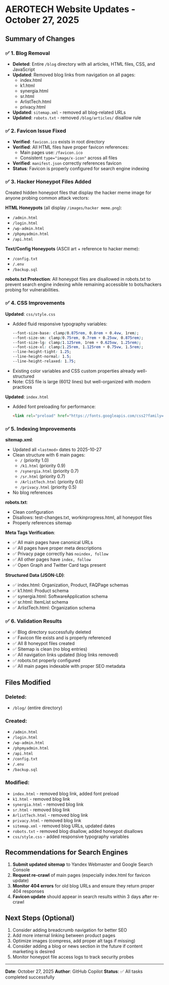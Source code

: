 # AEROTECH Website Updates - October 27, 2025

## Summary of Changes

### ✅ 1. Blog Removal
- **Deleted**: Entire `/blog` directory with all articles, HTML files, CSS, and JavaScript
- **Updated**: Removed blog links from navigation on all pages:
  - index.html
  - k1.html
  - synergia.html
  - sr.html
  - ArlistTech.html
  - privacy.html
- **Updated**: `sitemap.xml` - removed all blog-related URLs
- **Updated**: `robots.txt` - removed `/blog/articles/` disallow rule

### ✅ 2. Favicon Issue Fixed
- **Verified**: `favicon.ico` exists in root directory
- **Verified**: All HTML files have proper favicon references:
  - Main pages use: `/favicon.ico`
  - Consistent `type="image/x-icon"` across all files
- **Verified**: `manifest.json` correctly references favicon
- **Status**: Favicon is properly configured for search engine indexing

### ✅ 3. Hacker Honeypot Files Added
Created hidden honeypot files that display the hacker meme image for anyone probing common attack vectors:

**HTML Honeypots** (all display `/images/hacker meme.png`):
- `/admin.html`
- `/login.html`
- `/wp-admin.html`
- `/phpmyadmin.html`
- `/api.html`

**Text/Config Honeypots** (ASCII art + reference to hacker meme):
- `/config.txt`
- `/.env`
- `/backup.sql`

**robots.txt Protection**: All honeypot files are disallowed in robots.txt to prevent search engine indexing while remaining accessible to bots/hackers probing for vulnerabilities.

### ✅ 4. CSS Improvements
**Updated**: `css/style.css`
- Added fluid responsive typography variables:
  ```css
  --font-size-base: clamp(0.875rem, 0.8rem + 0.4vw, 1rem);
  --font-size-sm: clamp(0.75rem, 0.7rem + 0.25vw, 0.875rem);
  --font-size-lg: clamp(1.125rem, 1rem + 0.625vw, 1.25rem);
  --font-size-xl: clamp(1.25rem, 1.125rem + 0.75vw, 1.5rem);
  --line-height-tight: 1.25;
  --line-height-normal: 1.5;
  --line-height-relaxed: 1.75;
  ```
- Existing color variables and CSS custom properties already well-structured
- Note: CSS file is large (6012 lines) but well-organized with modern practices

**Updated**: `index.html`
- Added font preloading for performance:
  ```html
  <link rel="preload" href="https://fonts.googleapis.com/css2?family=IBM+Plex+Mono:wght@400;500;600;700&family=Montserrat:wght@400;500;600;700&display=swap" as="style">
  ```

### ✅ 5. Indexing Improvements
**sitemap.xml**:
- Updated all `<lastmod>` dates to 2025-10-27
- Clean structure with 6 main pages:
  - `/` (priority 1.0)
  - `/k1.html` (priority 0.9)
  - `/synergia.html` (priority 0.7)
  - `/sr.html` (priority 0.7)
  - `/ArlistTech.html` (priority 0.6)
  - `/privacy.html` (priority 0.5)
- No blog references

**robots.txt**:
- Clean configuration
- Disallows: test-changes.txt, workinprogress.html, all honeypot files
- Properly references sitemap

**Meta Tags Verification**:
- ✅ All main pages have canonical URLs
- ✅ All pages have proper meta descriptions
- ✅ Privacy page correctly has `noindex, follow`
- ✅ All other pages have `index, follow`
- ✅ Open Graph and Twitter Card tags present

**Structured Data (JSON-LD)**:
- ✅ index.html: Organization, Product, FAQPage schemas
- ✅ k1.html: Product schema
- ✅ synergia.html: SoftwareApplication schema
- ✅ sr.html: ItemList schema
- ✅ ArlistTech.html: Organization schema

### ✅ 6. Validation Results
- ✅ Blog directory successfully deleted
- ✅ Favicon file exists and is properly referenced
- ✅ All 8 honeypot files created
- ✅ Sitemap is clean (no blog entries)
- ✅ All navigation links updated (blog links removed)
- ✅ robots.txt properly configured
- ✅ All main pages indexable with proper SEO metadata

## Files Modified

### Deleted:
- `/blog/` (entire directory)

### Created:
- `/admin.html`
- `/login.html`
- `/wp-admin.html`
- `/phpmyadmin.html`
- `/api.html`
- `/config.txt`
- `/.env`
- `/backup.sql`

### Modified:
- `index.html` - removed blog link, added font preload
- `k1.html` - removed blog link
- `synergia.html` - removed blog link
- `sr.html` - removed blog link
- `ArlistTech.html` - removed blog link
- `privacy.html` - removed blog link
- `sitemap.xml` - removed blog URLs, updated dates
- `robots.txt` - removed blog disallow, added honeypot disallows
- `css/style.css` - added responsive typography variables

## Recommendations for Search Engines

1. **Submit updated sitemap** to Yandex Webmaster and Google Search Console
2. **Request re-crawl** of main pages (especially index.html for favicon update)
3. **Monitor 404 errors** for old blog URLs and ensure they return proper 404 responses
4. **Favicon update** should appear in search results within 3 days after re-crawl

## Next Steps (Optional)

1. Consider adding breadcrumb navigation for better SEO
2. Add more internal linking between product pages
3. Optimize images (compress, add proper alt tags if missing)
4. Consider adding a blog or news section in the future if content marketing is desired
5. Monitor honeypot file access logs to track security probes

---
**Date**: October 27, 2025
**Author**: GitHub Copilot
**Status**: ✅ All tasks completed successfully

